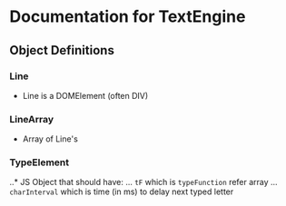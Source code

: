 # Documentation for TextEngine

## Object Definitions

### Line

* Line is a DOMElement (often DIV)

### LineArray

* Array of Line's

### TypeElement

..* JS Object that should have:
... `tF` which is `typeFunction` refer array
... `charInterval` which is time (in ms) to delay next typed letter